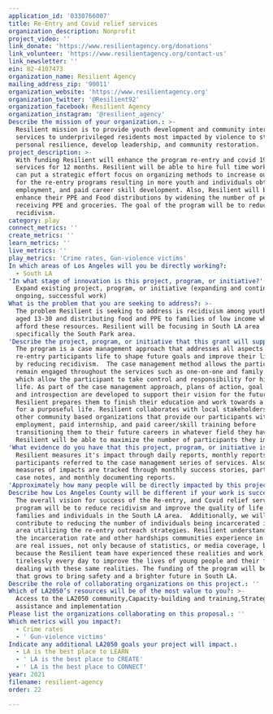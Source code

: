 ```yaml
---
application_id: '0330766007'
title: Re-Entry and Covid relief services
organization_description: Nonprofit
project_video: ''
link_donate: 'https://www.resilientagency.org/donations'
link_volunteer: 'https://www.resilientagency.org/contact-us'
link_newsletter: ''
ein: 82-4107473
organization_name: Resilient Agency
mailing_address_zip: '90011'
organization_website: 'https://www.resilientagency.org'
organization_twitter: '@Resilient92'
organization_facebook: Resilient Agency
organization_instagram: '@resilient_agency'
Describe the mission of your organization.: >-
  Resilient mission is to provide youth development and community intervention
  services to underprivileged residents most impacted by violence to strengthen
  personal resilience, develop leadership, and community restoration.
project_description: >-
  With funding Resilient will enhance the program re-entry and covid 19 relief
  services for 12 months. Resilient will be able to hire full time workers who
  can put a strategic effort focus on organizing methods to increase outreach
  for the re-entry programs resulting in more youth and individuals obtaining
  employment, and paid career skill development. Also, Resilient will be able to
  enhance their PPE and Food distributions by widening the number of people
  receiving PPE and groceries. The goal of the program will be to reduce
  recidivism.
category: play
connect_metrics: ''
create_metrics: ''
learn_metrics: ''
live_metrics: ''
play_metrics: 'Crime rates, Gun-violence victims'
In which areas of Los Angeles will you be directly working?:
  - South LA
'In what stage of innovation is this project, program, or initiative?': >-
  Expand existing project, program, or initiative (expanding and continuing
  ongoing, successful work)
What is the problem that you are seeking to address?: >-
  The problem Resilient is seeking to address is recidivism among youth/adults
  aged 13-30 and distributing food and PPE to families of low income who can not
  afford these resources. Resilient will be focusing in South LA area
  specifically the South Park area.
'Describe the project, program, or initiative that this grant will support to address the problem identified.': >-
  The program is a case management approach that addresses all aspects of a
  re-entry participants life to shape future goals and improve their livelihood
  by reducing recidivism.  The case management method allows the participant to
  remain engaged throughout the services such as one-on-one and family meetings
  which allow the participant to take control and responsibility for his/her
  life. As part of the case management approach, plans of action, goal setting,
  and introspection are developed to support their vision for the future.
  Resilient prepares them to finish their education and work towards a career
  for a purposeful life. Resilient collaborates with local stakeholders and
  other community based organizations that provide our participants with
  employment, paid internship, and paid career/skill training before
  transitioning them to their future careers in whatever field they have chosen.
  Resilient will be able to maximize the number of participants they impact.
'What evidence do you have that this project, program, or initiative is or will be successful, and how will you define and measure success?': >-
  Resilient measures it's impact through daily reports, monthly reports, and
  participants referred to the case management series of services. Also,
  measures of impacts are tracked through monthly success stories, participant
  case notes, and monthly documenting reports. 
'Approximately how many people will be directly impacted by this project, program, or initiative?': '200'
Describe how Los Angeles County will be different if your work is successful.: >-
  The overall vision for success of the Re-entry, and Covid relief services
  program will be to reduce recidivism and improve the quality of life for the
  families and individuals in the South LA area.  Additionally, we will
  contribute to reducing the number of individuals being incarcerated in the
  area utilizing the re-entry outreach strategies. Resilient understands that
  the incarceration rate and other hardships communities experience in South LA
  are real issues, not only because of statistics, or media coverage, but
  because the Resilient team have experienced these realities and work
  tirelessly every day to improve the lives of young people and their families
  dealing with these same realities. The funding of the program will be the seed
  that grows to bring safety and a brighter future in South LA. 
Describe the role of collaborating organizations on this project.: ''
Which of LA2050’s resources will be of the most value to you?: >-
  Access to the LA2050 community,Capacity-building and training,Strategy
  assistance and implementation
Please list the organizations collaborating on this proposal.: ''
Which metrics will you impact?:
  - Crime rates
  - ' Gun-violence victims'
Indicate any additional LA2050 goals your project will impact.:
  - LA is the best place to LEARN
  - ' LA is the best place to CREATE'
  - ' LA is the best place to CONNECT'
year: 2021
filename: resilient-agency
order: 22

---
```

